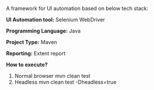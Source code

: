 ﻿A framework for UI automation based on below tech stack:

**UI Automation tool:** Selenium WebDriver

**Programming Language:** Java

**Project Type:** Maven

**Reporting:** Extent report

**How to execute?**
1. Normal browser
   mvn clean test
2. Headless
   mvn clean test -Dheadless=true